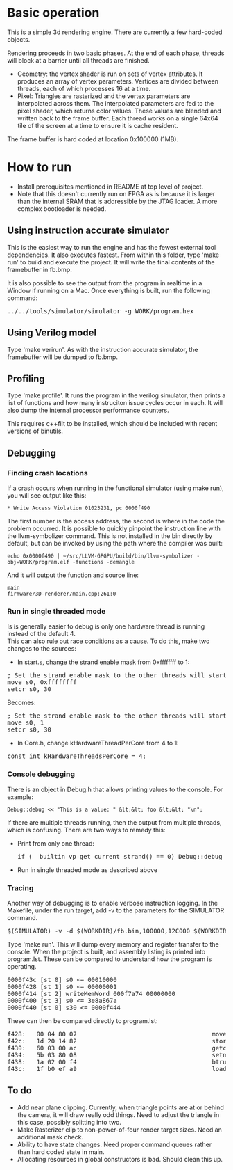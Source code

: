 # Basic operation

This is a simple 3d rendering engine.  There are currently a few hard-coded objects.

Rendering proceeds in two basic phases.  At the end of each phase, threads will
block at a barrier until all threads are finished.
- Geometry: the vertex shader is run on sets of vertex attributes.  It produces an array 
of vertex parameters.  Vertices are divided between threads, each of which processes 16 at a time.
- Pixel: Triangles are rasterized and the vertex parameters are interpolated across
them.  The interpolated parameters are fed to the pixel shader, which returns color
values.  These values are blended and written back to the frame buffer.  Each thread
works on a single 64x64 tile of the screen at a time to ensure it is cache resident.

The frame buffer is hard coded at location 0x100000 (1MB).

# How to run

- Install prerequisites mentioned in README at top level of project.
- Note that this doesn't currently run on FPGA as is because it is larger than the internal SRAM that is addressible by the JTAG loader.  A more complex bootloader is needed. 

## Using instruction accurate simulator

This is the easiest way to run the engine and has the fewest external tool dependencies. It also executes fastest. From within this folder, type 'make run' to build and execute the project.  It will write the final contents of the framebuffer in fb.bmp.

It is also possible to see the output from the program in realtime in a Window if running on a Mac.  Once everything is built, run the following command:
<pre>
../../tools/simulator/simulator -g WORK/program.hex
</pre>

## Using Verilog model

Type 'make verirun'.  As with the instruction accurate simulator, the framebuffer will be
dumped to fb.bmp.

## Profiling

Type 'make profile'.  It runs the program in the verilog simulator, then prints a list of 
functions and how many instruciton issue cycles occur in each. It will also dump the internal processor performance counters.

This requires c++filt to be installed, which should be included with recent versions
of binutils.

## Debugging
### Finding crash locations

If a crash occurs when running in the functional simulator (using make run), you will see output like this:

    * Write Access Violation 01023231, pc 0000f490

The first number is the access address, the second is where in the code the problem occurred. 
It is possible to quickly pinpoint the instruction line with the llvm-symbolizer command.  This
is not installed in the bin directly by default, but can be invoked by using the path
where the compiler was built:

    echo 0x0000f490 | ~/src/LLVM-GPGPU/build/bin/llvm-symbolizer -obj=WORK/program.elf -functions -demangle

And it will output the function and source line:

    main
    firmware/3D-renderer/main.cpp:261:0

### Run in single threaded mode

Is is generally easier to debug is only one hardware thread is running instead of the default 4.  
This can also rule out race conditions as a cause. To do this, make two changes to the sources:
- In start.s, change the strand enable mask from 0xffffffff to 1:
<pre>
; Set the strand enable mask to the other threads will start.
move s0, 0xffffffff
setcr s0, 30
</pre>
Becomes:
<pre>
; Set the strand enable mask to the other threads will start.
move s0, 1
setcr s0, 30
</pre>
- In Core.h, change kHardwareThreadPerCore from 4 to 1:
<pre>
const int kHardwareThreadsPerCore = 4;
</pre>

### Console debugging

There is an object in Debug.h that allows printing values to the console. For example:

    Debug::debug << "This is a value: " &lt;&lt; foo &lt;&lt; "\n";
	
If there are multiple threads running, then the output from multiple threads, which is confusing.
There are two ways to remedy this:

- Print from only one thread:
	<pre>if (__builtin_vp_get_current_strand() == 0) Debug::debug &lt;&lt; "this is output\n";</pre>
- Run in single threaded mode as described above

### Tracing

Another way of debugging is to enable verbose instruction logging.  In the Makefile, 
under the run target, add -v to the parameters for the SIMULATOR command. 
<pre>
$(SIMULATOR) -v -d $(WORKDIR)/fb.bin,100000,12C000 $(WORKDIR)/program.hex
</pre>

Type 'make run'. 
This will dump every memory and register transfer to the console.  When the project 
is built, and assembly listing is printed into program.lst.  These can be compared 
to understand how the program is operating.
<pre>
0000f43c [st 0] s0 &lt;= 00010000
0000f428 [st 1] s0 &lt;= 00000001
0000f414 [st 2] writeMemWord 000f7a74 00000000
0000f400 [st 3] s0 &lt;= 3e8a867a
0000f440 [st 0] s30 &lt;= 0000f444
</pre>

These can then be compared directly to program.lst:
<pre>
f428:	00 04 80 07                                  	move s0, 1
f42c:	1d 20 14 82                                  	store_8 s0, 1288(sp)
f430:	60 03 00 ac                                  	getcr s27, 0
f434:	5b 03 80 08                                  	setne_i s26, s27, 0
f438:	1a 02 00 f4                                  	btrue s26, main+772
f43c:	1f b0 ef a9                                  	load_32 s0, -1044(pc)
</pre>

## To do
- Add near plane clipping.  Currently, when triangle points are at or behind the camera,
it will draw really odd things.  Need to adjust the triangle in this case, possibly 
splitting into two.
- Make Rasterizer clip to non-power-of-four render target sizes. Need an additional mask check.
- Ability to have state changes.  Need proper command queues rather than hard coded
state in main.
- Allocating resources in global constructors is bad.  Should clean this up.

